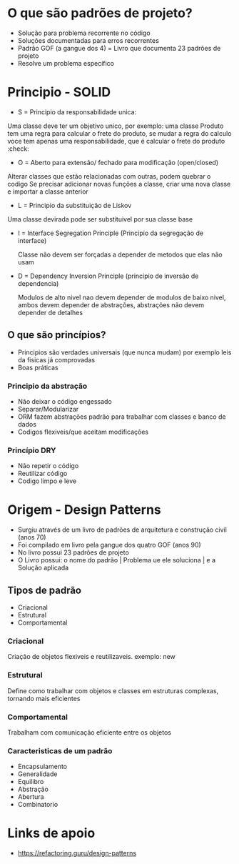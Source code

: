 # O que são padrões de projeto?

- Solução para problema recorrente no código
- Soluções documentadas para erros recorrentes
- Padrão GOF (a gangue dos 4) = Livro que documenta 23 padrões de projeto
- Resolve um problema específico

# Principio - SOLID

- S = Principio da responsabilidade unica:

Uma classe deve ter um objetivo unico, por exemplo: uma classe Produto tem uma regra para calcular o frete do produto, se mudar a regra do calculo voce tem apenas uma responsabilidade, que é calcular o frete do produto :check:

- O = Aberto para extensão/ fechado para modificação (open/closed)

Alterar classes que estão relacionadas com outras, podem quebrar o codigo
Se precisar adicionar novas funções a classe, criar uma nova classe e importar a classe anterior

- L = Principio da substituição de Liskov

Uma classe devirada pode ser substituivel por sua classe base

- I = Interface Segregation Principle (Principio da segregação de interface)

  Classe não devem ser forçadas a depender de metodos que elas não usam

- D = Dependency Inversion Principle (principio de inversão de dependencia)

  Modulos de alto nivel nao devem depender de modulos de baixo nivel, ambos devem depender de abstrações,
  abstrações não devem depender de detalhes

## O que são princípios?

- Principios são verdades universais (que nunca mudam) por exemplo leis da fisicas já comprovadas
- Boas práticas

### Principio da abstração

- Não deixar o código engessado
- Separar/Modularizar
- ORM fazem abstrações padrão para trabalhar com classes e banco de dados
- Codigos flexiveis/que aceitam modificações

### Princípio DRY

- Não repetir o código
- Reutilizar código
- Codigo limpo e leve

# Origem - Design Patterns

- Surgiu através de um livro de padrões de arquitetura e construção civil (anos 70)
- Foi compilado em livro pela gangue dos quatro GOF (anos 90)
- No livro possui 23 padrões de projeto
- O Livro possui: o nome do padrão | Problema ue ele soluciona | e a Solução aplicada

## Tipos de padrão

- Criacional
- Estrutural
- Comportamental

### Criacional

Criação de objetos flexiveis e reutilizaveis. exemplo: new

### Estrutural

Define como trabalhar com objetos e classes em estruturas complexas, tornando mais eficientes

### Comportamental

Trabalham com comunicação eficiente entre os objetos

### Caracteristicas de um padrão

- Encapsulamento
- Generalidade
- Equilibro
- Abstração
- Abertura
- Combinatorio

# Links de apoio

- https://refactoring.guru/design-patterns
